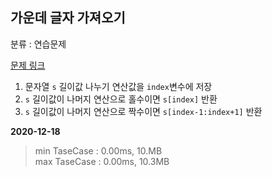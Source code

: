 ## 가운데 글자 가져오기

분류 : 연습문제

[문제 링크](https://programmers.co.kr/learn/courses/30/lessons/12903)

1. 문자열 `s` 길이값 나누기 연산값을 `index`변수에 저장
2. `s` 길이값이 나머지 연산으로 홀수이면 `s[index]` 반환
3. `s` 길이값이 나머지 연산으로 짝수이면 `s[index-1:index+1]` 반환

**2020-12-18**

> min TaseCase : 0.00ms, 10.MB  
> max TaseCase : 0.00ms, 10.3MB  